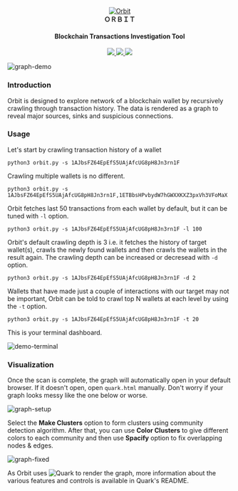 <p align="center">
  <a href="https://github.com/s0md3v/Orbit"><img src="https://i.ibb.co/bXsZHW0/orbit.png" alt="Orbit"></a>
  <br>
  <b>ＯＲＢＩＴ</b>
</p>
<h4 align="center">Blockchain Transactions Investigation Tool</h4>
<p align="center">
  <a href="https://github.com/s0md3v/Orbit/releases">
    <img src="https://img.shields.io/github/release/s0md3v/Orbit.svg">
  </a>
  <a href="https://github.com/s0md3v/Orbit/issues?q=is%3Aissue+is%3Aclosed">
      <img src="https://img.shields.io/github/issues-closed-raw/s0md3v/Orbit.svg">
  <img src="https://img.shields.io/badge/python-> 3.2-blue.svg">
  </a>
</p>

![graph-demo](https://i.ibb.co/rx76Ryt/Screenshot-2019-07-26-03-41-34.png)

### Introduction
Orbit is designed to explore network of a blockchain wallet by recursively crawling through transaction history. The data is rendered as a graph to reveal major sources, sinks and suspicious connections.

### Usage

Let's start by crawling transaction history of a wallet
```
python3 orbit.py -s 1AJbsFZ64EpEfS5UAjAfcUG8pH8Jn3rn1F
```
Crawling multiple wallets is no different.
```
python3 orbit.py -s 1AJbsFZ64EpEfS5UAjAfcUG8pH8Jn3rn1F,1ETBbsHPvbydW7hGWXXKXZ3pxVh3VFoMaX
```
Orbit fetches last 50 transactions from each wallet by default, but it can be tuned with `-l` option.
```
python3 orbit.py -s 1AJbsFZ64EpEfS5UAjAfcUG8pH8Jn3rn1F -l 100
```
Orbit's default crawling depth is 3 i.e. it fetches the history of target wallet(s), crawls the newly found wallets and then crawls the wallets in the result again. The crawling depth can be increased or decresead with `-d` option.
```
python3 orbit.py -s 1AJbsFZ64EpEfS5UAjAfcUG8pH8Jn3rn1F -d 2
```
Wallets that have made just a couple of interactions with our target may not be important, Orbit can be told to crawl top N wallets at each level by using the `-t` option.
```
python3 orbit.py -s 1AJbsFZ64EpEfS5UAjAfcUG8pH8Jn3rn1F -t 20
```
This is your terminal dashboard.

![demo-terminal](https://i.ibb.co/pZG24vT/Screenshot-2019-07-26-08-07-10.png)


### Visualization
Once the scan is complete, the graph will automatically open in your default browser. If it doesn't open, open `quark.html` manually.
Don't worry if your graph looks messy like the one below or worse.

![graph-setup](https://i.ibb.co/xJ38DF9/Screenshot-2019-07-26-08-21-18.png)

Select the **Make Clusters** option to form clusters using community detection algorithm. After that, you can use **Color Clusters** to give different colors to each community and then use **Spacify** option to fix overlapping nodes & edges.

![graph-fixed](https://i.ibb.co/SsGhkJN/Screenshot-2019-07-26-09-21-08.png)

As Orbit uses ![Quark](https://github.com/s0md3v/Quark) to render the graph, more information about the various features and controls is available in Quark's README.
